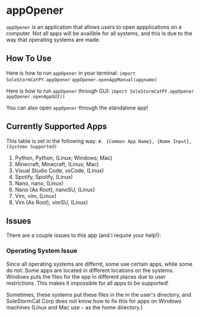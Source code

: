 # appOpener
`appOpener` is an application that allows users to open appplications on a computer. Not all apps will be availible for all systems, and this is due to the way that operating systems are made.

## How To Use
Here is how to run `appOpener` in your terminal:
`import SoleStormCatPY.appOpener`
`appOpener.openAppManual(appname)`

Here is how to run `appOpener` through GUI:
`import SoleStormCatPY.appOpener`
`appOpener.openAppGUI()`

You can also open `appOpener` through the standalone app!

## Currently Supported Apps
This table is set in the following way:
`#. {Common App Name}, {Name Input}, (Systems Supported)`

1. Python, Python, (Linux; Windows; Mac)
1. Minecraft, Minecraft, (Linux; Mac)
1. Visual Studio Code, vsCode, (Linux)
1. Spotify, Spotify, (Linux)
1. Nano, nano, (Linux)
1. Nano (As Root), nanoSU, (Linux)
1. Vim, vim, (Linux)
1. Vim (As Root), vimSU, (Linux)

## Issues
There are a couple issues to this app (and I require your help!):

### Operating System Issue
Since all operating systems are differnt, some use certain apps, while some do not. Some apps are located in different locations on the systems. Windows puts the files for the app in different places due to user restrictions. This makes it impossible for all apps to be supported!

Sometimes, these systems put these files in the in the user's directory, and SoleStormCat Corp does not know how to fix this for apps on Windows machines (Linux and Mac use `~` as the home directory.)
